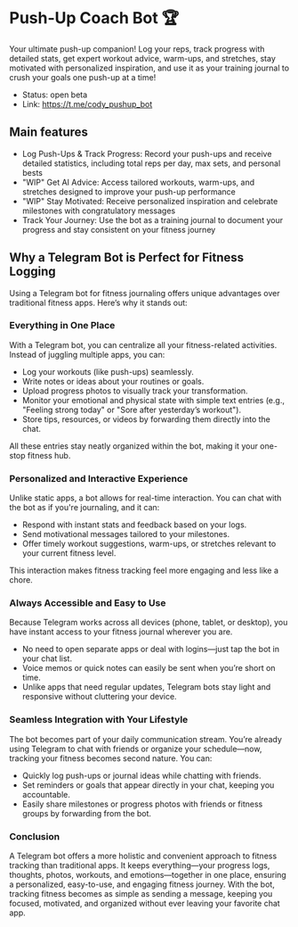 # Push-Up Coach Bot 🏆

Your ultimate push-up companion! Log your reps, track progress with detailed stats, get expert workout advice, warm-ups, and stretches, stay motivated with personalized inspiration, and use it as your training journal to crush your goals one push-up at a time!

* Status: open beta
* Link: https://t.me/cody_pushup_bot

## Main features

* Log Push-Ups & Track Progress: Record your push-ups and receive detailed statistics, including total reps per day, max sets, and personal bests
* "WIP" Get AI Advice: Access tailored workouts, warm-ups, and stretches designed to improve your push-up performance
* "WIP" Stay Motivated: Receive personalized inspiration and celebrate milestones with congratulatory messages
* Track Your Journey: Use the bot as a training journal to document your progress and stay consistent on your fitness journey

## Why a Telegram Bot is Perfect for Fitness Logging

Using a Telegram bot for fitness journaling offers unique advantages over traditional fitness apps. Here’s why it stands out:

### Everything in One Place

With a Telegram bot, you can centralize all your fitness-related activities. Instead of juggling multiple apps, you can:

* Log your workouts (like push-ups) seamlessly.
* Write notes or ideas about your routines or goals.
* Upload progress photos to visually track your transformation.
* Monitor your emotional and physical state with simple text entries (e.g., "Feeling strong today" or "Sore after yesterday’s workout").
* Store tips, resources, or videos by forwarding them directly into the chat.

All these entries stay neatly organized within the bot, making it your one-stop fitness hub.

### Personalized and Interactive Experience

Unlike static apps, a bot allows for real-time interaction. You can chat with the bot as if you're journaling, and it can:

* Respond with instant stats and feedback based on your logs.
* Send motivational messages tailored to your milestones.
* Offer timely workout suggestions, warm-ups, or stretches relevant to your current fitness level.

This interaction makes fitness tracking feel more engaging and less like a chore.

### Always Accessible and Easy to Use

Because Telegram works across all devices (phone, tablet, or desktop), you have instant access to your fitness journal wherever you are.

* No need to open separate apps or deal with logins—just tap the bot in your chat list.
* Voice memos or quick notes can easily be sent when you’re short on time.
* Unlike apps that need regular updates, Telegram bots stay light and responsive without cluttering your device.

### Seamless Integration with Your Lifestyle

The bot becomes part of your daily communication stream. You’re already using Telegram to chat with friends or organize your schedule—now, tracking your fitness becomes second nature. You can:

* Quickly log push-ups or journal ideas while chatting with friends.
* Set reminders or goals that appear directly in your chat, keeping you accountable.
* Easily share milestones or progress photos with friends or fitness groups by forwarding from the bot.

### Conclusion

A Telegram bot offers a more holistic and convenient approach to fitness tracking than traditional apps. It keeps everything—your progress logs, thoughts, photos, workouts, and emotions—together in one place, ensuring a personalized, easy-to-use, and engaging fitness journey. With the bot, tracking fitness becomes as simple as sending a message, keeping you focused, motivated, and organized without ever leaving your favorite chat app.
